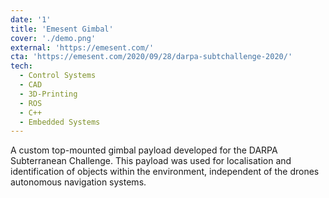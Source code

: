 ```yaml
---
date: '1'
title: 'Emesent Gimbal'
cover: './demo.png'
external: 'https://emesent.com/'
cta: 'https://emesent.com/2020/09/28/darpa-subtchallenge-2020/'
tech:
  - Control Systems
  - CAD
  - 3D-Printing
  - ROS
  - C++
  - Embedded Systems
---
```


A custom top-mounted gimbal payload developed for the DARPA Subterranean Challenge. This payload was used for localisation and identification of objects within the environment, independent of the drones autonomous navigation systems.

